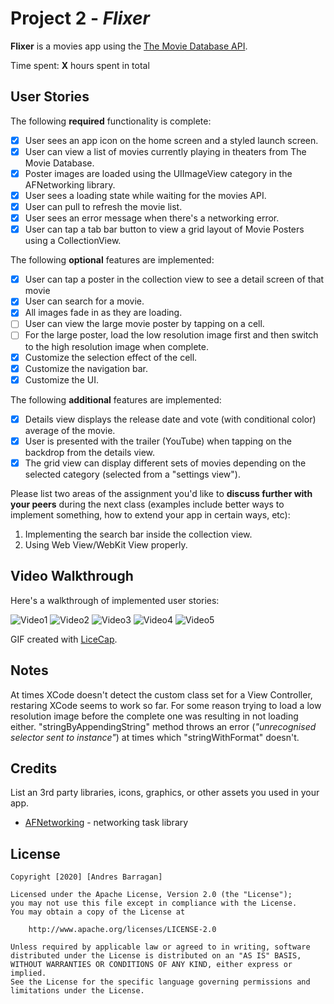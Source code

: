# Project 2 - *Flixer*

**Flixer** is a movies app using the [The Movie Database API](http://docs.themoviedb.apiary.io/#).

Time spent: **X** hours spent in total

## User Stories

The following **required** functionality is complete:

- [x] User sees an app icon on the home screen and a styled launch screen.
- [x] User can view a list of movies currently playing in theaters from The Movie Database.
- [x] Poster images are loaded using the UIImageView category in the AFNetworking library.
- [x] User sees a loading state while waiting for the movies API.
- [x] User can pull to refresh the movie list.
- [x] User sees an error message when there's a networking error.
- [x] User can tap a tab bar button to view a grid layout of Movie Posters using a CollectionView.

The following **optional** features are implemented:

- [x] User can tap a poster in the collection view to see a detail screen of that movie
- [x] User can search for a movie.
- [x] All images fade in as they are loading.
- [ ] User can view the large movie poster by tapping on a cell.
- [ ] For the large poster, load the low resolution image first and then switch to the high resolution image when complete.
- [x] Customize the selection effect of the cell.
- [x] Customize the navigation bar.
- [x] Customize the UI.

The following **additional** features are implemented:

- [x] Details view displays the release date and vote (with conditional color) average of the movie.
- [x] User is presented with the trailer (YouTube) when tapping on the backdrop from the details view.
- [x] The grid view can display different sets of movies depending on the selected category (selected from a "settings view").

Please list two areas of the assignment you'd like to **discuss further with your peers** during the next class (examples include better ways to implement something, how to extend your app in certain ways, etc):

1. Implementing the search bar inside the collection view.
2. Using Web View/WebKit View properly.

## Video Walkthrough

Here's a walkthrough of implemented user stories:

<img src='http://g.recordit.co/gDzPvRv9Ez.gif' title='Video1' width='' alt='Video1' />
<img src='http://g.recordit.co/LCpItkTga7.gif' title='Video2' width='' alt='Video2' />
<img src='http://g.recordit.co/mz656BXTsq.gif' title='Video3' width='' alt='Video3' />
<img src='http://g.recordit.co/G0Q0NLjQVF.gif' title='Video4' width='' alt='Video4' />
<img src='http://g.recordit.co/vga7D9dVu8.gif' title='Video5' width='' alt='Video5' />

GIF created with [LiceCap](http://www.cockos.com/licecap/).

## Notes

At times XCode doesn't detect the custom class set for a View Controller, restaring XCode seems to work so far. For some reason trying to load a low resolution image before the complete one was resulting in not loading either. "stringByAppendingString" method throws an error (*"unrecognised selector sent to instance"*) at times which "stringWithFormat" doesn't. 

## Credits

List an 3rd party libraries, icons, graphics, or other assets you used in your app.

- [AFNetworking](https://github.com/AFNetworking/AFNetworking) - networking task library

## License

    Copyright [2020] [Andres Barragan]

    Licensed under the Apache License, Version 2.0 (the "License");
    you may not use this file except in compliance with the License.
    You may obtain a copy of the License at

        http://www.apache.org/licenses/LICENSE-2.0

    Unless required by applicable law or agreed to in writing, software
    distributed under the License is distributed on an "AS IS" BASIS,
    WITHOUT WARRANTIES OR CONDITIONS OF ANY KIND, either express or implied.
    See the License for the specific language governing permissions and
    limitations under the License.
